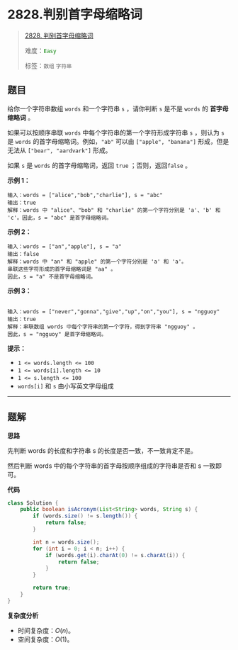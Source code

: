 # 2828.判别首字母缩略词

> [2828. 判别首字母缩略词](https://leetcode.cn/problems/check-if-a-string-is-an-acronym-of-words/)
>
> 难度：<font color=green>`Easy`</font>
>
> 标签：`数组` `字符串`

## 题目

给你一个字符串数组 `words` 和一个字符串 `s` ，请你判断 `s` 是不是 `words` 的 **首字母缩略词** 。

如果可以按顺序串联 `words` 中每个字符串的第一个字符形成字符串 `s` ，则认为 `s` 是 `words` 的首字母缩略词。例如，`"ab"` 可以由 `["apple", "banana"]` 形成，但是无法从 `["bear", "aardvark"]` 形成。

如果 `s` 是 `words` 的首字母缩略词，返回 `true` ；否则，返回`false` 。

**示例 1：**

```
输入：words = ["alice","bob","charlie"], s = "abc"
输出：true
解释：words 中 "alice"、"bob" 和 "charlie" 的第一个字符分别是 'a'、'b' 和 'c'。因此，s = "abc" 是首字母缩略词。 
```

**示例 2：**

```
输入：words = ["an","apple"], s = "a"
输出：false
解释：words 中 "an" 和 "apple" 的第一个字符分别是 'a' 和 'a'。
串联这些字符形成的首字母缩略词是 "aa" 。
因此，s = "a" 不是首字母缩略词。
```

**示例 3：**

```

输入：words = ["never","gonna","give","up","on","you"], s = "ngguoy"
输出：true
解释：串联数组 words 中每个字符串的第一个字符，得到字符串 "ngguoy" 。
因此，s = "ngguoy" 是首字母缩略词。 
```

**提示：**

* `1 <= words.length <= 100`
* `1 <= words[i].length <= 10`
* `1 <= s.length <= 100`
* `words[i]` 和 `s` 由小写英文字母组成

--------------------

## 题解

**思路**

先判断 words 的长度和字符串 s 的长度是否一致，不一致肯定不是。

然后判断 words 中的每个字符串的首字母按顺序组成的字符串是否和 s 一致即可。

**代码**

```java
class Solution {
    public boolean isAcronym(List<String> words, String s) {
        if (words.size() != s.length()) {
            return false;
        }

        int n = words.size();
        for (int i = 0; i < n; i++) {
            if (words.get(i).charAt(0) != s.charAt(i)) {
                return false;
            }
        }

        return true;
    }
}
```

**复杂度分析**

- 时间复杂度：$O(n)$。
- 空间复杂度：$O(1)$。
